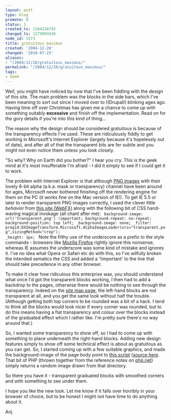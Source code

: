 ```yaml
---
layout: post
type: blog
promote: 0
status: 1
created_ts: 1104228793
changed_ts: 1279903438
node_id: 1573
title: gratuitous maximus
created: '2004-12-28'
changed: '2010-07-23'
aliases:
- "/2004/12/28/gratuitous_maximus/"
permalink: "/2004/12/28/gratuitous_maximus/"
tags:
- Geek
---
```

Well, you might have noticed by now that I've been fiddling with the design of this site.  The main problem was the blocks in the side bars, which I've been meaning to sort out since I moved over to ((Drupal)) blinking ages ago.  Having time off over Christmas has given me a chance to come up with something suitably __excessive__ and finish off the implementation.  Read on for the gory details if you're into this kind of thing...
<!--break-->
The reason why the design should be considered gratuitous is because of the transparency effects I've used.  These are ridiculously fiddly to get working in Microsoft's Internet Explorer (largely because it's hopelessly out of date), and after all of that the transparent bits are fer subtle and you might not even notice them unless you look closely.

"So why?  Why on Earth did you bother?" I hear you cry.  This is the geek mind at it's most insufferable I'm afraid - I did it simply to see if I could get it to work.

The problem with Internet Explorer is that although [PNG images](http://www.libpng.org/pub/png/) with their lovely 8-bit alpha (a.k.a. mask or transparency) channel have been around for ages, Microsoft never bothered finishing off the rendering engine for them on the PC (it works fine on the Mac version of IE!).  To get IE 5.5 or later to render transparent PNG images correctly, I used the clever little _behavior_ from [this site (WebFX)](http://webfx.eae.net/dhtml/pngbehavior/pngbehavior.html) along with the following bit of CSS hand-waving magical invokage (all chant after me):
<code>
  background-image: url('transparent.png') !important;
  background-repeat: no-repeat;
  background-position: top left;
  _background-image: none;
  _filter: progid:DXImageTransform.Microsoft.AlphaImageLoader(src="transparent.png",sizingMethod="crop");
  _height: 1px;
</code>
Note the filthy use of the underscore as a prefix to the style commands - browsers like [Mozilla Firefox](http://www.spreadfirefox.com/?q=affiliates&id=0&t=86) rightly ignore this nonsense, whereas IE assumes the underscore was some kind of mistake and ignores it.  I've no idea what Opera or Safari etc do with this, so I've wilfully broken the intended sematics the CSS and added a '!important' to the line that should take precedence in any other browser.

To make it clear how ridiculous this enterprise was, you should understand what once I'd got the transparent blocks working, I then had to add a backdrop to the pages, otherwise there would be nothing to see through the transparency.  Indeed on the [site map page](http://anjackson.net/all), the left-hand blocks are not transparent at all, and you get the same look without half the trouble. (Although getting both top corners to be rounded was a bit of a hack.  I tend to think all the blocks would look nicer if every corner was rounded, but to do this means having a flat transparency and colour over the blocks instead of the graduated effect which I rather like. I'm pretty sure there's no way around that.)

So, I wanted some transparency to show off, so I had to come up with something to place underneath the right-hand blocks.  Adding new design features simply to show off some technical effect is about as gratuitous as you can get.  So, I started coming up with a few suitable graphics, and made the background-image of the page body point to [this script](http://anjackson.net/themes/anjackson.net/backdrop/random.php) ([source here](http://anjackson.net/themes/anjackson.net/backdrop/random.phps).  That bit of PHP (thrown together from the reference notes on [php.net](http://www.php.net)) simply returns a random image drawn from that directory.

So there you have it - transparent graduated blocks with smoothed corners and with something to see under them.  

I hope you like the new look.  Let me know if it falls over horribly in your browser of choice, but to be honest I might not have time to do anything about it.

Anj
